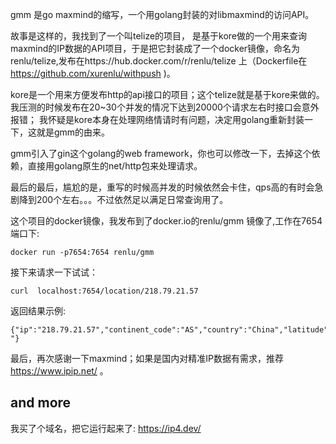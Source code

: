 gmm 是go maxmind的缩写，一个用golang封装的对libmaxmind的访问API。

故事是这样的，我找到了一个叫telize的项目， 是基于kore做的一个用来查询maxmind的IP数据的API项目，于是把它封装成了一个docker镜像，命名为 renlu/telize,发布在https://hub.docker.com/r/renlu/telize 上（Dockerfile在 https://github.com/xurenlu/withpush )。

kore是一个用来方便发布http的api接口的项目；这个telize就是基于kore来做的。我压测的时候发布在20~30个并发的情况下达到20000个请求左右时接口会意外报错；
我怀疑是kore本身在处理网络情请时有问题，决定用golang重新封装一下，这就是gmm的由来。

gmm引入了gin这个golang的web framework，你也可以修改一下，去掉这个依赖，直接用golang原生的net/http包来处理请求。

最后的最后，尴尬的是，重写的时候高并发的时候依然会卡住，qps高的有时会急剧降到200个左右。。。不过依然足以满足日常查询用了。

这个项目的docker镜像，我发布到了docker.io的renlu/gmm 镜像了,工作在7654端口下:
```
docker run -p7654:7654 renlu/gmm 
```
接下来请求一下试试：
```
curl  localhost:7654/location/218.79.21.57
```
返回结果示例:
```
{"ip":"218.79.21.57","continent_code":"AS","country":"China","latitude":31.0442,"longitude":121.4054,"country_code":"CN","country_code3":"CHN","string":"","asn":4812,"organization":"-"}
```
最后，再次感谢一下maxmind；如果是国内对精准IP数据有需求，推荐 https://www.ipip.net/ 。

## and more

我买了个域名，把它运行起来了: https://ip4.dev/

